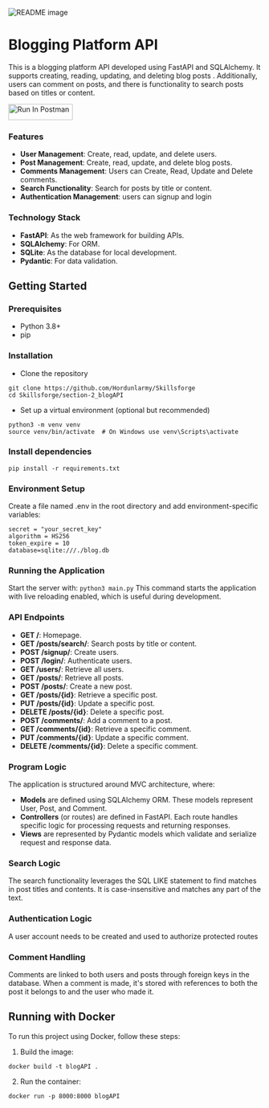 <picture> <source media="(prefers-color-scheme: dark)" srcset="https://i.imgur.com/8lgbDs0.png"> <source media="(prefers-color-scheme: light)" srcset="https://i.imgur.com/8lgbDs0.png"> <img alt="README image" src="https://i.imgur.com/8lgbDs0.png"> </picture>

# Blogging Platform API
This is a blogging platform API developed using FastAPI and SQLAlchemy. It supports creating, reading, updating, and deleting blog posts . Additionally, users can comment on posts, and there is functionality to search posts based on titles or content.

[<img src="https://run.pstmn.io/button.svg" alt="Run In Postman" style="width: 128px; height: 32px;">](https://god.gw.postman.com/run-collection/34428095-abf379b1-2a23-4314-a6a7-fa2501c43d23?action=collection%2Ffork&source=rip_markdown&collection-url=entityId%3D34428095-abf379b1-2a23-4314-a6a7-fa2501c43d23%26entityType%3Dcollection%26workspaceId%3D1ee2ff56-2d76-4ee0-a80b-a43ca188ff1b)

### Features
* **User Management**: Create, read, update, and delete users.
* **Post Management**: Create, read, update, and delete blog posts.
* **Comments Management**: Users can Create, Read, Update and Delete comments.
* **Search Functionality**: Search for posts by title or content.
* **Authentication Management**: users can signup and login

### Technology Stack
* **FastAPI**: As the web framework for building APIs.
* **SQLAlchemy**: For ORM.
* **SQLite**: As the database for local development.
* **Pydantic**: For data validation.

## Getting Started

### Prerequisites
- Python 3.8+
- pip

### Installation
- Clone the repository
```
git clone https://github.com/Hordunlarmy/Skillsforge
cd Skillsforge/section-2_blogAPI
```
- Set up a virtual environment (optional but recommended)
```
python3 -m venv venv
source venv/bin/activate  # On Windows use venv\Scripts\activate
```
### Install dependencies
`pip install -r requirements.txt`

### Environment Setup
Create a file named .env in the root directory and add environment-specific variables:
```
secret = "your_secret_key"
algorithm = HS256
token_expire = 10
database=sqlite:///./blog.db
```
### Running the Application
Start the server with:
`python3 main.py`
This command starts the application with live reloading enabled, which is useful during development.

### API Endpoints
* **GET /**: Homepage.
* **GET /posts/search/**: Search posts by title or content.
* **POST /signup/**: Create users.
* **POST /login/**: Authenticate users.
* **GET /users/**: Retrieve all users.
* **GET /posts/**: Retrieve all posts.
* **POST /posts/**: Create a new post.
* **GET /posts/{id}**: Retrieve a specific post.
* **PUT /posts/{id}**: Update a specific post.
* **DELETE /posts/{id}**: Delete a specific post.
* **POST /comments/**: Add a comment to a post.
* **GET /comments/{id}**: Retrieve a specific comment.
* **PUT /comments/{id}**: Update a specific comment.
* **DELETE /comments/{id}**: Delete a specific comment.

### Program Logic
The application is structured around MVC architecture, where:

* **Models** are defined using SQLAlchemy ORM. These models represent User, Post, and Comment.
* **Controllers** (or routes) are defined in FastAPI. Each route handles specific logic for processing requests and returning responses.
* **Views** are represented by Pydantic models which validate and serialize request and response data.

### Search Logic
The search functionality leverages the SQL LIKE statement to find matches in post titles and contents. It is case-insensitive and matches any part of the text.

### Authentication Logic
A user account needs to be created and used to authorize protected routes

### Comment Handling
Comments are linked to both users and posts through foreign keys in the database. When a comment is made, it's stored with references to both the post it belongs to and the user who made it.

## Running with Docker
To run this project using Docker, follow these steps:

1. Build the image:
```
docker build -t blogAPI .
```
2. Run the container:
```
docker run -p 8000:8000 blogAPI
```
